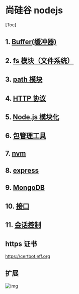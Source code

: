 # 尚硅谷 nodejs

[Toc]

## 1. [Buffer(缓冲器)](Buffer(缓冲器).md)

## 2. [fs 模块（文件系统）](fs模块（文件系统）.md)

## 3. [path 模块](path模块.md)

## 4. [HTTP 协议](HTTP协议.md)

## 5. [Node.js 模块化](Node.js模块化.md)

## 6. [包管理工具](包管理工具.md)

## 7. [nvm](nvm.md)

## 8. [express](express.md)

## 9. [MongoDB](MongoDB.md)

## 10. [接口](接口.md)

## 11. [会话控制](会话控制.md)

## https 证书

<https://certbot.eff.org>

## 扩展

![img](../../../ToDo/media/16787801822617/16789667056764.jpg)
